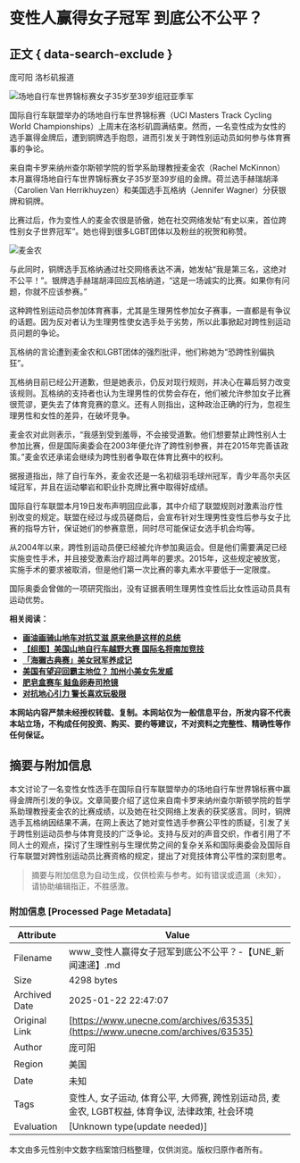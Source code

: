 # 变性人赢得女子冠军 到底公不公平？

## 正文 { data-search-exclude }


庞可阳 洛杉矶报道

![场地自行车世界锦标赛女子35岁至39岁组冠亚季军](https://i0.wp.com/www.unecne.com/wp-content/uploads/2018/10/DpeodPPU8AUEib6.jpg?resize=600%2C600&ssl=1)

国际自行车联盟举办的场地自行车世界锦标赛（UCI Masters Track Cycling World Championships）上周末在洛杉矶圆满结束。然而，一名变性成为女性的选手赢得金牌后，遭到铜牌选手抱怨，进而引发关于跨性别运动员如何参与体育赛事的争论。

来自南卡罗来纳州查尔斯顿学院的哲学系助理教授麦金农（Rachel McKinnon）本月赢得场地自行车世界锦标赛女子35岁至39岁组的金牌。荷兰选手赫瑞胡泽（Carolien Van Herrikhuyzen）和美国选手瓦格纳（Jennifer Wagner）分获银牌和铜牌。

比赛过后，作为变性人的麦金农很是骄傲，她在社交网络发帖“有史以来，首位跨性别女子世界冠军”。她也得到很多LGBT团体以及粉丝的祝贺和称赞。

![麦金农](https://www.unecne.com/wp-content/uploads/2024/11/05963e8d5580ec059ac01a8911b10685-700x350.jpg)

与此同时，铜牌选手瓦格纳通过社交网络表达不满，她发帖“我是第三名，这绝对不公平！”。银牌选手赫瑞胡泽回应瓦格纳道，“这是一场诚实的比赛。如果你有问题，你就不应该参赛。”

这种跨性别运动员参加体育赛事，尤其是生理男性参加女子赛事，一直都是有争议的话题。因为反对者认为生理男性使女选手处于劣势，所以此事掀起对跨性别运动员问题的争论。

瓦格纳的言论遭到麦金农和LGBT团体的强烈批评，他们称她为“恐跨性别偏执狂”。

瓦格纳目前已经公开道歉，但是她表示，仍反对现行规则，并决心在幕后努力改变该规则。瓦格纳的支持者也认为生理男性的优势会存在，他们被允许参加女子比赛很荒谬，更失去了体育竞赛的意义。还有人则指出，这种政治正确的行为，忽视生理男性和女性的差异，在破坏竞争。

麦金农对此则表示，“我感到受到羞辱，不会接受道歉。他们想要禁止跨性别人士参加比赛，但是国际奥委会在2003年便允许了跨性别参赛，并在2015年完善该政策。”麦金农还承诺会继续为跨性别者争取在体育比赛中的权利。

据报道指出，除了自行车外，麦金农还是一名初级羽毛球州冠军，青少年高尔夫区域冠军，并且在运动攀岩和职业扑克牌比赛中取得好成绩。

国际自行车联盟本月19日发布声明回应此事，其中介绍了联盟规则对激素治疗性别改变的规定。联盟在经过与成员磋商后，会宣布针对生理男性变性后参与女子比赛的指导方针，保证她们的参赛意愿，同时尽可能保证女选手机会均等。

从2004年以来，跨性别运动员便已经被允许参加奥运会。但是他们需要满足已经实施变性手术，并且接受激素治疗超过两年的要求。2015年，这些规定被放宽，实施手术的要求被取消，但是他们第一次比赛的睾丸素水平要低于一定限度。

国际奥委会曾做的一项研究指出，没有证据表明生理男性变性后比女性运动员具有运动优势。

**相关阅读：**

- **[画油画骑山地车对抗艾滋 原来他是这样的总统](https://www.unecne.com/archives/27250)**
- **[【组图】美国山地自行车越野大赛 国际名将南加竞技](https://www.unecne.com/archives/25587)**
- **[「海獺古典赛」美女冠军养成记](https://www.unecne.com/archives/26911)**
- **[美国有望迎回霸主地位？ 加州小美女先发威](https://www.unecne.com/archives/60882)**
- **[肥皂盒赛车 鲑鱼卵寿司抢镜](https://www.unecne.com/archives/34598)**
- **[对抗地心引力 警长喜欢玩极限](https://www.unecne.com/archives/55113)**

**本网站内容严禁未经授权转载、复制。本网站仅为一般信息平台，所发内容不代表本站立场，不构成任何投资、购买、要约等建议，不对资料之完整性、精确性等作任何保证。**
<!-- tcd_original_link https://www.unecne.com/archives/63535 -->


## 摘要与附加信息

<!-- tcd_abstract -->
本文讨论了一名变性女性选手在国际自行车联盟举办的场地自行车世界锦标赛中赢得金牌所引发的争议。文章简要介绍了这位来自南卡罗来纳州查尔斯顿学院的哲学系助理教授麦金农的比赛成绩，以及她在社交网络上发表的获奖感言。同时，铜牌选手瓦格纳因结果不满，在网上表达了她对变性选手参赛公平性的质疑，引发了关于跨性别运动员参与体育竞技的广泛争论。支持与反对的声音交织，作者引用了不同人士的观点，探讨了生理性别与生理优势之间的复杂关系和国际奥委会及国际自行车联盟对跨性别运动员比赛资格的规定，提出了对竞技体育公平性的深刻思考。
<!-- tcd_abstract_end -->

> 摘要与附加信息为自动生成，仅供检索与参考。如有错误或遗漏（未知），请协助编辑指正，不胜感激。

### 附加信息 [Processed Page Metadata]

| Attribute       | Value                                  |
|-----------------|----------------------------------------|
| Filename        | www_变性人赢得女子冠军到底公不公平？_-_【UNE_新闻速递】.md                             |
| Size            | 4298 bytes                           |
| Archived Date   | 2025-01-22 22:47:07                             |
| Original Link   | [https://www.unecne.com/archives/63535](https://www.unecne.com/archives/63535)                       |
| Author          | 庞可阳                               |
| Region          | 美国                               |
| Date            | 未知                                 |
| Tags            | 变性人, 女子运动, 体育公平, 大师赛, 跨性别运动员, 麦金农, LGBT权益, 体育争议, 法律政策, 社会环境                                 |
| Evaluation            | [Unknown type(update needed)]                                 |
<!-- tcd_table_end -->

本文由多元性别中文数字档案馆归档整理，仅供浏览。版权归原作者所有。
